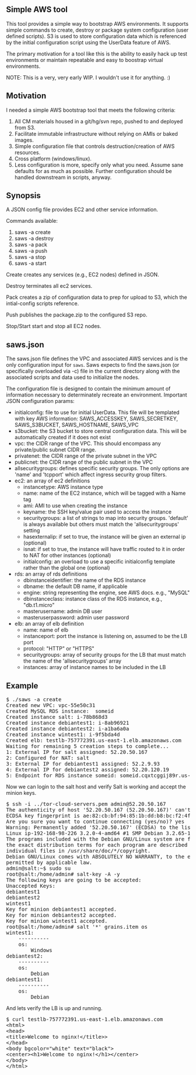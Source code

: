 Simple AWS tool
---------------

This tool provides a simple way to bootstrap AWS environments. It supports
simple commands to create, destroy or package system configuration (user
defined scripts). S3 is used to store configuration data which is referenced by
the initial configuration script using the UserData feature of AWS.

The primary motivation for a tool like this is the ability to easily hack up
test environments or maintain repeatable and easy to boostrap virtual
environments.

NOTE: This is a very, very early WIP. I wouldn't use it for anything. :)

Motivation
----------

I needed a simple AWS bootstrap tool that meets the following criteria:

1. All CM materials housed in a git/hg/svn repo, pushed to and deployed from S3.
2. Facilitate immutable infrastructure without relying on AMIs or baked images.
3. Simple configuration file that controls destruction/creation of AWS resources.
4. Cross platform (windows/linux).
5. Less configuration is more, specify only what you need. Assume sane defaults for as much as possible. Further configuration should be handled downstream in scripts, anyway.


Synopsis
--------

A JSON config file provides EC2 and other service information.

Commands available:

1. saws -a create
2. saws -a destroy
3. saws -a pack
4. saws -a push
5. saws -a stop
6. saws -a start

Create creates any services (e.g., EC2 nodes) defined in JSON.

Destroy terminates all ec2 services.

Pack creates a zip of configuration data to prep for upload to S3, which the intial-config scripts reference.

Push publishes the package.zip to the configured S3 repo.

Stop/Start start and stop all EC2 nodes.

saws.json
---------

The saws.json file defines the VPC and associated AWS services and is the only configuration input for <code>saws</code>. Saws expects to find the saws.json (or specifically overloaded via -c) file in the current directory along with the associated scripts and data used to initialize the nodes.

The configuration file is designed to contain the minimum amount of information necessary to determinately recreate an environment. Important JSON configuration params:

* initialconfig: file to use for initial UserData. This file will be templated with key AWS information: SAWS_ACCESSKEY, SAWS_SECRETKEY, SAWS_S3BUCKET, SAWS_HOSTNAME, SAWS_VPC
* s3bucket: the S3 bucket to store central configuration data. This will be automatically created if it does not exist
* vpc: the CIDR range of the VPC. This should encompass any private/public subnet CIDR range.
* privatenet: the CIDR range of the private subnet in the VPC
* publicnet: the CIDR range of the public subnet in the VPC
* allsecuritygroups: defines specific security groups. The only options are 'name' and 'tcpport' which affect ingress security group filters.
* ec2: an array of ec2 definitions
	* instancetype: AWS instance type
	* name: name of the EC2 instance, which will be tagged with a Name tag
	* ami: AMI to use when creating the instance
	* keyname: the SSH key/value pair used to access the instance
	* securitygroups: a list of strings to map into security groups. 'default' is always available but others must match the 'allsecuritygroups' setting
	* hasexternalip: if set to true, the instance will be given an external ip (optional)
	* isnat: if set to true, the instance will have traffic routed to it in order to NAT for other instances (optional)
	* initialconfig: an overload to use a specific initialconfig template rather than the global one (optional)
* rds: an array of rds definitions
	* dbinstanceidentifier: the name of the RDS instance
	* dbname: the default DB name, if applicable
	* engine: string representing the engine, see AWS docs. e.g., "MySQL"
	* dbinstanceclass: instance class of the RDS instance, e.g., "db.t1.micro"
	* masterusername: admin DB user
	* masteruserpassword: admin user password
* elb: an array of elb definition
	* name: name of elb
	* instanceport: port the instance is listening on, assumed to be the LB port
	* protocol: "HTTP" or "HTTPS"
	* securitygroups: array of security groups for the LB that must match the name of the 'allsecuritygroups' array
	* instances: array of instance names to be included in the LB



Example
-------
<pre>
$ ./saws -a create
Created new VPC: vpc-55e50c31
Created MySQL RDS instance:  someid
Created instance salt: i-78b868d3
Created instance debiantest1: i-8ab96921
Created instance debiantest2: i-a1ba6a0a
Created instance wintest1: i-9f5bda4d
Created elb: testlb-757772391.us-east-1.elb.amazonaws.com
Waiting for remaining 5 creation steps to complete...
1: External IP for salt assigned: 52.20.50.167
2: Configured for NAT: salt
3: External IP for debiantest1 assigned: 52.2.9.93
4: External IP for debiantest2 assigned: 52.20.120.19
5: Endpoint for RDS instance someid: someid.cqxtcggij89r.us-east-1.rds.amazonaws.com
</pre>

Now we can login to the salt host and verify Salt is working and accept the minion keys.

<pre>
$ ssh -i ../tor-cloud-servers.pem admin@52.20.50.167
The authenticity of host '52.20.50.167 (52.20.50.167)' can't be established.
ECDSA key fingerprint is ae:82:cb:bf:94:85:1b:dd:b8:bc:f2:4f:cb:01:b1:d7.
Are you sure you want to continue connecting (yes/no)? yes
Warning: Permanently added '52.20.50.167' (ECDSA) to the list of known hosts.
Linux ip-192-168-98-226 3.2.0-4-amd64 #1 SMP Debian 3.2.65-1+deb7u1 x86_64
The programs included with the Debian GNU/Linux system are free software;
the exact distribution terms for each program are described in the
individual files in /usr/share/doc/*/copyright.
Debian GNU/Linux comes with ABSOLUTELY NO WARRANTY, to the extent
permitted by applicable law.
admin@salt:~$ sudo su
root@salt:/home/admin# salt-key -A -y
The following keys are going to be accepted:
Unaccepted Keys:
debiantest1
debiantest2
wintest1
Key for minion debiantest1 accepted.
Key for minion debiantest2 accepted.
Key for minion wintest1 accepted.
root@salt:/home/admin# salt '*' grains.item os
wintest1:
    ----------
    os:
        Windows
debiantest2:
    ----------
    os:
        Debian
debiantest1:
    ----------
    os:
        Debian
</pre>

And lets verify the LB is up and running.

<pre>
$ curl testlb-757772391.us-east-1.elb.amazonaws.com
&lt;html&gt;
&lt;head&gt;
&lt;title&gt;Welcome to nginx!&lt;/title&gt;&gt;
&lt;/head&gt;
&lt;body bgcolor="white" text="black"&gt;
&lt;center>&lt;h1&gt;Welcome to nginx!&lt;/h1&gt;&lt;/center&gt;
&lt;/body>
&lt;/html>
</pre>




